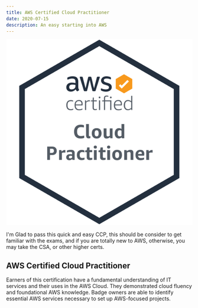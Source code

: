 ```yaml
---
title: AWS Certified Cloud Practitioner
date: 2020-07-15
description: An easy starting into AWS
---
```


![aws-ccp](./AWS-CloudPractitioner.png)

I'm Glad to pass this quick and easy CCP, this should be consider to get familiar with the exams, and if you are totally new to AWS, otherwise, you may take the CSA, or other higher certs.

## AWS Certified Cloud Practitioner

Earners of this certification have a fundamental understanding of IT services and their uses in the AWS Cloud. They demonstrated cloud fluency and foundational AWS knowledge. Badge owners are able to identify essential AWS services necessary to set up AWS-focused projects.
